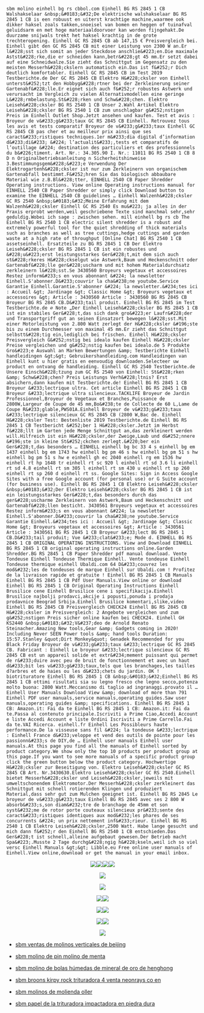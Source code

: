 
```
sbm molino einhell bg rs cbbol.com Einhell BG RS 2845 1 CB Walshakselaar &nbsp;&#0183;&#32;De elektrische walshakselaar BG RS 2845 1 CB is een robuust en uiterst krachtige machine,waarmee ook dikker haksel zoals takken,snoeisel van bomen en heggen of tuinafval geluidsarm en met hoge materiaaldoorvoer kan worden fijngehakt.De duurzame snijwals trekt het haksel krachtig in de grote trechteropening. Einhell GC RS 2845 CB ab 147,15 € Preisvergleich bei. Einhell gibt den GC RS 2845 CB mit einer Leistung von 2300 W an.Er l&#228;sst sich somit an jeder Steckdose anschlie&#223;en.Die maximale Astst&#228;rke,die er schneiden kann,betr&#228;gt 45 mm.Er setzt dabei auf eine Schneidwalze.Sie zieht das Schnittgut im Gegensatz zu den meisten Messerh&#228;ckslern automatisch ein.Das ist f&#252;r Dich deutlich komfortabler. Einhell GC RS 2845 CB im Test 2019 Testberichte.de Der GC RS 2845 CB Elektro H&#228;cksler von Einhell unterst&#252;tzt den Hobbyg&#228;rtner bei der Zerkleinerung seiner Gartenabf&#228;lle.Er eignet sich auch f&#252;r robustes Astwerk und verursacht im Vergleich zu vielen Alternativmodellen eine geringe L&#228;rmbelastung.St&#228;rken und Schw&#228;chen. Elektro Leiseh&#228;cksler BG RS 2540 1 CB Unser 2.Wahl Artikel Elektro Leiseh&#228;cksler BG RS 2540 1 CB zum unschlagbar g&#252;nstigen Preis im Einhell Outlet Shop.Jetzt ansehen und kaufen. Test et avis : Broyeur de v&#233;g&#233;taux GC RS 2845 CB Einhell. Retrouvez tous les avis et tests comparatif Broyeur de v&#233;g&#233;taux Einhell GC RS 2845 CB pas cher et au meilleur prix ainsi que ses caract&#233;ristiques techniques.1er m&#233;dia digital d’information d&#233;di&#233; &#224; l’actualit&#233;,tests et comparatifs de l’outillage &#224; destination des particuliers et des professionnels du b&#226;timent. Art. Nr.: 34.305.90 I. Nr.: 11011 BG RS 2540 1 CB 8 D n Originalbetriebsanleitung n Sicherheitshinweise 3.Bestimmungsgem&#228;&#223;e Verwendung Der Elektrogartenh&#228;cksler ist nur zum Zerkleinern von organischem Gartenabfall bestimmt.F&#252;hren Sie das biologisch abbaubare Material wie z.B.Bl&#228;tter, EINHELL 2540 CB Paper Shredder Operating instructions. View online Operating instructions manual for EINHELL 2540 CB Paper Shredder or simply click Download button to examine the EINHELL 2540 CB guidelines … Einhell Walzenh&#228;cksler GC RS 2540 &nbsp;&#0183;&#32;Meine Erfahrung mit dem Walzenh&#228;cksler Einhell GC RS 2540 Es mu&#223; ja alles in der Praxis erprobt werden,weil geschriebene Texte sind manchmal sehr,sehr geduldig.Wobei ich sage : zwischen sehen. mill einhell bg rs cb The Einhell BG RS 2540 1 CB electric silent shredder is a robust and extremely powerful tool for the quiet shredding of thick materials such as branches as well as tree cuttings,hedge cuttings and garden waste at a high rate of throughput [Online Chat] BG RS 2540 1 CB assetseinhell. Ersatzteile zu BG RS 2845 1 CB Der Elektro Leiseh&#228;cksler BG RS 2845 1 CB ist ein robustes und &#228;u&#223;erst leistungsstarkes Ger&#228;t,mit dem sich auch st&#228;rkeres H&#228;ckselgut wie Astwerk,Baum und Heckenschnitt oder Gartenabf&#228;lle ger&#228;uscharm und mit hohem Materialdurchsatz zerkleinern l&#228;sst.Se 3430560 Broyeurs vegetaux et accessoires Restez inform&#233;s en vous abonnant &#224; la newsletter Einhell.S'abonner.D&#233;couvrir la cha&#238;ne youtube.Service Garantie Einhell.Garantie.S'abonner &#224; la newsletter.&#234;tes ici : Accueil &gt; Jardinage &gt; Classic Home &gt; Broyeurs vegetaux et accessoires &gt; Article : 3430560 Article : 3430560 BG RS 2845 CB Broyeur BG RS 2845 CB.D&#233;tail produit. Einhell BG RS 2845 im Test Testberichte.de ∅ Note „Der Einhell Leiseh&#228;cksler BG RS 2845 1 CB ist ein stabiles Ger&#228;t,das sich dank gro&#223;er Laufr&#228;der und Transportgriff gut an seinen Einsatzort bewegen l&#228;sst.Mit einer Motorleistung von 2.800 Watt zerlegt der H&#228;cksler &#196;ste bis zu einem Durchmesser von maximal 45 mm.Er zieht das Schnittgut selbstt&#228;tig ein,lediglich bei frischen. Einhell H&#228;cksler Preisvergleich G&#252;nstig bei idealo kaufen Einhell H&#228;cksler Preise vergleichen und g&#252;nstig kaufen bei idealo.de 5 Produkte Gro&#223;e Auswahl an Marken Bewertungen &amp; Testberichte Einhell handleidingen &gt;&gt; Gebruikershandleiding.com Handleidingen van Einhell kunt u hier gratis en eenvoudig downloaden.Selecteer uw product en ontvang de handleiding. Einhell GC RS 2540 Testberichte.de Unsere Einsch&#228;tzung zum GC RS 2540 von Einhell: St&#228;rken &amp; Schw&#228;chen? Preis Leistungs Verh&#228;ltnis? Erst absichern,dann kaufen mit Testberichte.de! Einhell BG RS 2845 1 CB Broyeur &#233;lectrique ultra. Cet article Einhell BG RS 2845 1 CB Broyeur &#233;lectrique ultra silencieux.TACKLIFE Broyeur de Jardin Professionnel,Broyeur de Vegetaux et Branches,Puissance de 2800W,Largeur de Coupe de 45 mm,Bo&#238;te de Collecte de 60 L,Lame de Coupe R&#233;glable,PWS01A.Einhell Broyeur de v&#233;g&#233;taux &#233;lectrique silencieux GC RS 2845 CB (2800 W,Bac de. Einhell H&#228;cksler Test: Bestenliste 2019 Testberichte.de Einhell BG RS 2845 1 CB Testbericht &#252;ber 1 H&#228;cksler.Jetzt im Herbst f&#228;llt im Garten jede Menge Schnittgut an,das zerkleinert werden will.Hilfreich ist ein H&#228;cksler,der Zweige,Laub und d&#252;nnere &#196;ste in kleine St&#252;ckchen zerlegt.&#220;ber ein Ger&#228;t,das besonders … EINHELL einhell bg bc 33 4 s einhell bg em 1437 einhell bg em 1743 hw einhell bg pm 46 s hw einhell bg pm 51 s hw einhell bg pm 51 s hw e einhell gh ec 2040 einhell rg em 1536 hw einhell rt hp 1648 tr einhell rt sc 920 l einhell rt sd 3.6 li einhell rt sd 4.8 einhell rt sm 305 l einhell rt sm 430 u einhell rt sp 260 einhell rt sp 260 d einhell rt ss. Google Sites: Sign in Access Google Sites with a free Google account (for personal use) or G Suite account (for business use). Einhell BG RS 2845 1 CB Elektro Leiseh&#228;cksler &nbsp;&#0183;&#32;Der Elektro Leiseh&#228;cksler BG RS 2845 1 CB ist ein leistungsstarkes Ger&#228;t,das besonders durch das ger&#228;uscharme Zerkleinern von Astwerk,Baum und Heckenschnitt und Gartenabf&#228;llen besticht. 3430561 Broyeurs vegetaux et accessoires Restez inform&#233;s en vous abonnant &#224; la newsletter Einhell.S'abonner.D&#233;couvrir la cha&#238;ne youtube.Service Garantie Einhell.&#234;tes ici : Accueil &gt; Jardinage &gt; Classic Home &gt; Broyeurs vegetaux et accessoires &gt; Article : 3430561 Article : 3430561 BG RS 2845 1 CB Broyeur &#233;lect BG RS 2845 1 CB.D&#233;tail produit; Vue &#233;clat&#233;e; Mode d. EINHELL BG RS 2845 1 CB ORIGINAL OPERATING INSTRUCTIONS. View and Download EINHELL BG RS 2845 1 CB original operating instructions online.Garden Shredder.BG RS 2845 1 CB Paper Shredder pdf manual download. Vente Tondeuse Einhell Tondeuse Thermique Einhell. Vente tondeuse Einhell Tondeuse thermique einhell Ubaldi.com 64 D&#233;couvrez les mod&#232;les de tondeuses de marque Einhell sur Ubaldi.com ! Profitez de la livraison rapide et gratuite ! Einhell BG RS 2845 1 CB Manuals Einhell BG RS 2845 1 CB Pdf User Manuals.View online or download Einhell BG RS 2845 1 CB Original Operating Instructions Einhell Brusilice cene Einhell Brusilice cene i specifikacija.Einhell Brusilice najbolji prodavci,akcije i popusti,ponuda i prodaja prodavnice Beograd Srbija.Einhell Brusilice komentari,slike,video Einhell BG RS 2845 CB Preisvergleich CHECK24 Einhell BG RS 2845 CB H&#228;cksler im Preisvergleich: 2 Angebote vergleichen und zum g&#252;nstigen Preis sicher online kaufen bei CHECK24. Einhell GH KS2440 &nbsp;&#0183;&#32;V&#237;deo de Arnold Renato Steinacher.Amazing New tools,Gear &amp; Gadgets coming in 2020! Including Never SEEN Power tools &amp; hand tools Duration: 15:57.Stanley &quot;Dirt Monkey&quot; Genadek Recommended for you Black Friday Broyeur de v&#233;g&#233;taux &#233;lectrique GC RS 2845 CB. Fabricant : Einhell Le broyeur &#233;lectrique silencieux GC RS 2845 CB est un appareil solide et extr&#234;mement puissant qui permet de r&#233;duire avec peu de bruit de fonctionnement et avec un haut d&#233;bit les v&#233;g&#233;taux,tels que les branchages,les tailles d?arbres et de haies ou les d&#233;chets du jardin. OK ! biotrituratore Einhell BG RS 2845 1 CB &nbsp;&#0183;&#32;Einhell BG RS 2845 1 CB ottimi risultati sia su legno fresco che legno secco,potenza molto buona: 2800 Watt.Meccanismo di taglio ad ingranaggi.provato il … Einhell User Manuals Download View &amp; download of more than 791 Einhell PDF user manuals,service manuals,operating guides.Saw user manuals,operating guides &amp; specifications. Einhell BG RS 2845 1 CB: Amazon.it: Fai da te Einhell BG RS 2845 1 CB: Amazon.it: Fai da te.Passa al contenuto principale.Iscriviti a Prime Ciao,Accedi Account e liste Accedi Account e liste Ordini Iscriviti a Prime Carrello.Fai da te.VAI Ricerca. einhell.fr Einhell Les Possibleurs haute performance.De la visseuse sans fil &#224; la tondeuse &#233;lectrique : Einhell France d&#233;veloppe et vend des outils de pointe pour les passionn&#233;s de DIY,de … Einhell user manuals Einhell user manuals.At this page you find all the manuals of Einhell sorted by product category.We show only the top 10 products per product group at this page.If you want to see more manuals of a specific product group click the green button below the product category. Hochwertige H&#228;cksler zur Beseitigung von. Elektro Leiseh&#228;cksler GC RS 2845 CB Art. Nr.3430630.Elektro Leiseh&#228;cksler GC RS 2540.Einhell bietet Messerh&#228;cksler und Leiseh&#228;cksler,jeweils mit umweltschonendem Elektromotor.Der Messerh&#228;cksler zerkleinert das Schnittgut mit schnell rotierenden Klingen und produziert Material,dass sehr gut zum Mulchen geeignet ist. Einhell BG RS 2845 Le broyeur de v&#233;g&#233;taux Einhell BG RS 2845 avec ses 2 800 W absorb&#233;s,son diam&#232;tre de branchage de 45mm et son syst&#232;me de rotor porte couteaux silencieux pr&#233;sente des caract&#233;ristiques identiques aux mod&#232;les phares de ses concurrents &#224; un prix nettement inf&#233;rieur. Einhell BG RS 2540 1 CB Elektro Leiseh&#228;cksler,2500 Watt. Habe lange gesucht und mich dann f&#252;r den Einhell BG RS 2540 1 CB entschieden.Das Ger&#228;t ist schnell,alleine aufgebaut gewesen.Der Betrieb macht Spa&#223;.Musste 2 Tage durchg&#228;ngig h&#228;kseln,weil ich so viel versc Einhell Manuals &gt;&gt; Libble.eu Free online user manuals of Einhell.View online,download or get the manual in your email inbox. 
```

<div align="center">

<a href="https://es-mill.shibang-china.com/github&k=sbm+molino+einhell+bg+rs+cb"><img src="https://static.shibang-china.com/es/mill/index.jpg"></a><a href="https://es-mill.shibang-china.com/materials.htmlgithub&k=sbm+molino+einhell+bg+rs+cb"><img src="https://static.shibang-china.com/es/mill/materials.jpg"></a><a href="https://es-mill.shibang-china.com/about.htmlgithub&k=sbm+molino+einhell+bg+rs+cb"><img src="https://static.shibang-china.com/es/mill/about.jpg"></a><a href="https://es-mill.shibang-china.com/contact.htmlgithub&k=sbm+molino+einhell+bg+rs+cb"><img src="https://static.shibang-china.com/es/mill/contact.jpg"></a>

<a href="https://es-mill.shibang-china.com/github&k=sbm+molino+einhell+bg+rs+cb"><img src="https://static.shibang-china.com/es/mill/banner.jpg"></a>

<a href="https://swt.shibang-china.com/github&k=sbm+molino+einhell+bg+rs+cb"><img src="https://static.shibang-china.com/es/mill/chat.jpg"></a>

<a href="https://es-mill.shibang-china.com/products/vertical-roller-mill.htmlgithub&k=sbm+molino+einhell+bg+rs+cb"><img src="https://static.shibang-china.com/es/mill/vertical.jpg"></a><a href="https://es-mill.shibang-china.com/products/raymond-mill.htmlgithub&k=sbm+molino+einhell+bg+rs+cb"><img src="https://static.shibang-china.com/es/mill/raymond.jpg"></a>

<a href="https://es-mill.shibang-china.com/products/ultrafine-grinding-mill.htmlgithub&k=sbm+molino+einhell+bg+rs+cb"><img src="https://static.shibang-china.com/es/mill/ultrafine.jpg"></a><a href="https://es-mill.shibang-china.com/products/trapezium-grinding-mill.htmlgithub&k=sbm+molino+einhell+bg+rs+cb"><img src="https://static.shibang-china.com/es/mill/trapezium.jpg"></a>

<a href="https://es-mill.shibang-china.com/products/ball-mill.htmlgithub&k=sbm+molino+einhell+bg+rs+cb"><img src="https://static.shibang-china.com/es/mill/ball.jpg"></a><a href="https://es-mill.shibang-china.com/products/hammer-mill.htmlgithub&k=sbm+molino+einhell+bg+rs+cb"><img src="https://static.shibang-china.com/es/mill/hammer.jpg"></a>

<a href="https://swt.shibang-china.com/github&k=sbm+molino+einhell+bg+rs+cb"><img src="https://static.shibang-china.com/es/mill/case.jpg"></a>

</div>


* [sbm ventas de molinos verticales de beijing](sbm%20ventas%20de%20molinos%20verticales%20de%20beijing.md)

* [sbm molino de pin molino de menta](sbm%20molino%20de%20pin%20molino%20de%20menta.md)

* [sbm molino de bolas húmedas de mineral de oro de henghong](sbm%20molino%20de%20bolas%20h%C3%BAmedas%20de%20mineral%20de%20oro%20de%20henghong.md)

* [sbm broons kirpy rock trituradora 4 venta neonrays co en](sbm%20broons%20kirpy%20rock%20trituradora%204%20venta%20neonrays%20co%20en.md)

* [sbm molinos de molienda oller](sbm%20molinos%20de%20molienda%20oller.md)

* [sbm papel de la trituradora impactadora en piedra dura](sbm%20papel%20de%20la%20trituradora%20impactadora%20en%20piedra%20dura.md)